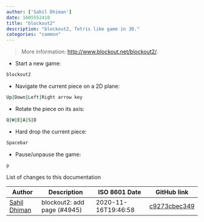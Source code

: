 ```yaml
---
author: ['Sahil Dhiman']
date: 1605552418
title: "blockout2"
description: "blockout2, Tetris like game in 3D."
categories: "common"
---
```

> More information: <http://www.blockout.net/blockout2/>.

- Start a new game:

```bash
blockout2
```

- Navigate the current piece on a 2D plane:

```bash
Up|Down|Left|Right arrow key
```

- Rotate the piece on its axis:

```bash
Q|W|E|A|S|D
```

- Hard drop the current piece:

```bash
Spacebar
```

- Pause/unpause the game:

```bash
p
```
List of changes to this documentation


Author | Description | ISO 8601 Date | GitHub link
------|-----|-----|-----
[Sahil Dhiman](mailto:52946452+sahilister@users.noreply.github.com) | blockout2: add page (#4945) | 2020-11-16T19:46:58 | [c9273cbec349](https://github.com/tldr-pages/tldr/commit/c9273cbec3497e28086c7bb698d139287adb8ffa)

